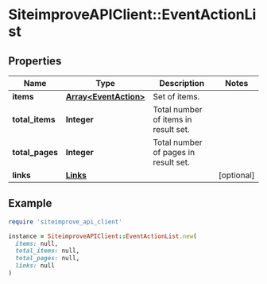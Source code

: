 # SiteimproveAPIClient::EventActionList

## Properties

| Name | Type | Description | Notes |
| ---- | ---- | ----------- | ----- |
| **items** | [**Array&lt;EventAction&gt;**](EventAction.md) | Set of items. |  |
| **total_items** | **Integer** | Total number of items in result set. |  |
| **total_pages** | **Integer** | Total number of pages in result set. |  |
| **links** | [**Links**](Links.md) |  | [optional] |

## Example

```ruby
require 'siteimprove_api_client'

instance = SiteimproveAPIClient::EventActionList.new(
  items: null,
  total_items: null,
  total_pages: null,
  links: null
)
```

